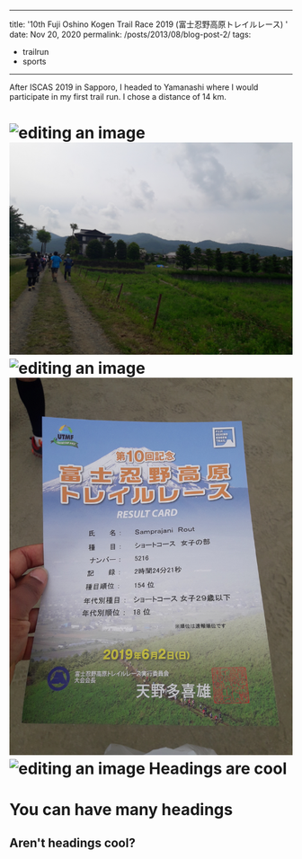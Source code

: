 
---
title: '10th Fuji Oshino Kogen Trail Race 2019 (富士忍野高原トレイルレース) '
date: Nov 20, 2020
permalink: /posts/2013/08/blog-post-2/
tags:
  - trailrun
  - sports
---

After ISCAS 2019 in Sapporo, I headed to Yamanashi where I would participate in my first trail run. I chose a distance of 14 km. 

![editing an image](/images/blog_images/fuji_run/fuji_run1.jpg)
![editing an image](/images/blog_images/fuji_run/fuji_run2.jpg)
![editing an image](/images/blog_images/fuji_run/fuji_run3.jpg)
![editing an image](/images/blog_images/fuji_run/fuji_run4.jpg)
![editing an image](/images/blog_images/fuji_run/fuji_run5.jpg)
Headings are cool
======

You can have many headings
======

Aren't headings cool?
------

